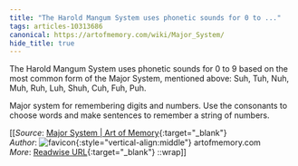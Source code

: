 ```yaml
---
title: "The Harold Mangum System uses phonetic sounds for 0 to ..."
tags: articles-10313686
canonical: https://artofmemory.com/wiki/Major_System/
hide_title: true
---
```


The Harold Mangum System uses phonetic sounds for 0 to 9 based on the most common form of the Major System, mentioned above: Suh, Tuh, Nuh, Muh, Ruh, Luh, Shuh, Cuh, Fuh, Puh.

Major system for remembering digits and numbers. Use the consonants to choose words and make sentences to remember a string of numbers.


[[_Source_: [Major System | Art of Memory](https://artofmemory.com/wiki/Major_System/){:target="_blank"}<br>
_Author_: ![favicon](https://s2.googleusercontent.com/s2/favicons?domain=artofmemory.com){:style="vertical-align:middle"} artofmemory.com<br>
_More_: [Readwise URL](https://readwise.io/open/210379947){:target="_blank"}
::wrap]]